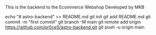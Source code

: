 This is the backend to the Ecommerce Webshop 
Developed by MKB

echo "# astro-backend" >> README.md
git init
git add README.md
git commit -m "first commit"
git branch -M main
git remote add origin https://github.com/pr0ceS/astro-backend.git
git push -u origin main